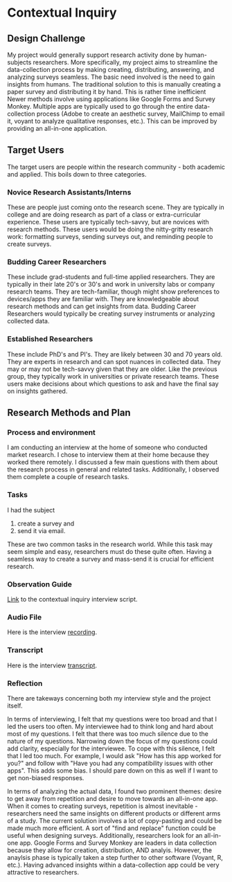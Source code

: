 # Contextual Inquiry

## Design Challenge

My project would generally support research activity done by human-subjects researchers. More specifically,
my project aims to streamline the data-collection process by making creating, distributing, answering, and 
analyzing surveys seamless. The basic need involved is the need to gain insights from humans. The traditional
solution to this is manually creating a paper survey and distributing it by hand. This is rather time inefficient
Newer methods involve using applications like Google Forms and Survey Monkey. Multiple apps are typically used to
go through the entire data-collection process (Adobe to create an aesthetic survey, MailChimp to email it, voyant
to analyze qualitative responses, etc.). This can be improved by providing an all-in-one application.

## Target Users

The target users are people within the research community - both academic and applied. This boils down to three categories.

### Novice Research Assistants/Interns
These are people just coming onto the research scene. They are typically in college and are doing research as part of
a class or extra-curricular experience. These users are typically tech-savvy, but are novices with research methods. These
users would be doing the nitty-gritty research work: formatting surveys, sending surveys out, and reminding people to create
surveys.

### Budding Career Researchers
These include grad-students and full-time applied researchers. They are typically in their late 20's or 30's and work in 
university labs or company research teams. They are tech-familiar, though might show preferences to devices/apps they are 
familiar with. They are knowledgeable about research methods and can get insights from data. Budding Career Researchers would 
typically be creating survey instruments or analyzing collected data.

### Established Researchers
These include PhD's and PI's. They are likely between 30 and 70 years old. They are experts in research and can spot nuances in collected
data. They may or may not be tech-savvy given that they are older. Like the previous group, they typically work in universities or private
research teams. These users make decisions about which questions to ask and have the final say on insights gathered.

## Research Methods and Plan
### Process and environment
I am conducting an interview at the home of someone who conducted market research. I chose to interview them at their home because they
worked there remotely. I discussed a few main questions with them about the research process in general and related tasks. Additionally,
I observed them complete a couple of research tasks.
### Tasks
I had the subject 
1. create a survey and 
2. send it via email. 

These are two common tasks in the research world. While this task may seem simple
and easy, researchers must do these quite often. Having a seamless way to create a survey and mass-send it is crucial for efficient research.

### Observation Guide
[Link](https://docs.google.com/document/d/1-UfLhyuVn5jMPZylwRSEMiFyRAmHWQP5Ce8QoBQzobE/edit?usp=sharing) to the contextual inquiry interview script.

### Audio File
Here is the interview [recording](ContextualAudio.mp3).

### Transcript
Here is the interview [transcript](ContextualTranscript.txt).

### Reflection
There are takeways concerning both my interview style and the project itself.

In terms of interviewing, I felt that my questions were too broad and that I led the users too often. My interviewee had to think long and hard about most of my questions. I felt that there was too much silence due to the nature of my questions. Narrowing down the focus of my questions could add clarity, especially for the interviewee. To cope with this silence, I felt that I led too much. For example, I would ask "How has this app worked for you?" and follow with "Have you had any compatibility issues with other apps". This adds some bias. I should pare down on this as well if I want to get non-biased responses.

In terms of analyzing the actual data, I found two prominent themes: desire to get away from repetition and desire to move towards an all-in-one app. When it comes to creating surveys, repetition is almost inevitable - researchers need the same insights on different products or different arms of a study. The current solution involves a lot of copy-pasting and could be made much more efficient. A sort of "find and replace" function could be useful when designing surveys. Additionally, researchers look for an all-in-one app. Google Forms and Survey Monkey are leaders in data collection because they allow for creation, distribution, AND analyis. However, the anaylsis phase is typically taken a step further to other software (Voyant, R, etc.). Having advanced insights within a data-collection app could be very attractive to researchers.
